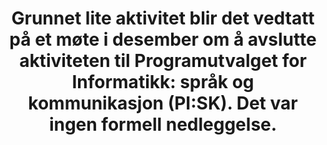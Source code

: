 ---
title: |
  Grunnet lite aktivitet blir det vedtatt på et møte i desember om å avslutte aktiviteten til Programutvalget for Informatikk: språk og kommunikasjon (PI:SK). Det var ingen formell nedleggelse.
tags: pisk
year: 2013
view: none
---